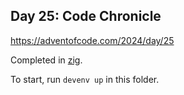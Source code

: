 ## Day 25: Code Chronicle

https://adventofcode.com/2024/day/25

Completed in [zig](https://ziglang.org/).

To start, run `devenv up` in this folder.